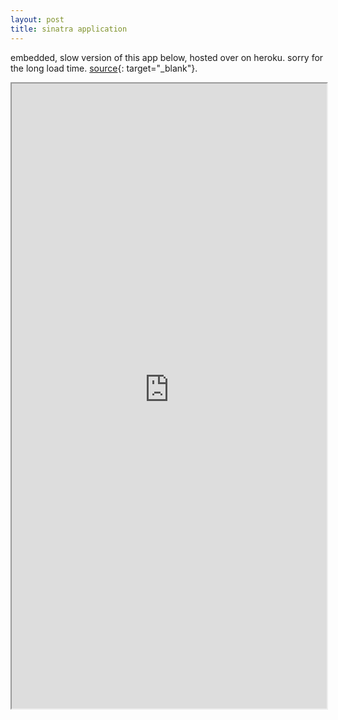 ```yaml
---
layout: post
title: sinatra application
---
```


embedded, slow version of this app below, hosted over on heroku. sorry for the long load time. [source](https://dry-beach-82195.herokuapp.com/){: target="_blank"}.

<iframe height="1000px" width="100%" src="https://dry-beach-82195.herokuapp.com/"></iframe>
<!--<iframe height='1000px' width='100%' src="{{ "/bank_app" | prepend: site.baseurl }}">-->

<!--iframe height='1000px' width='100%' src='https://dry-beach-82195.herokuapp.com/'></iframe-->
